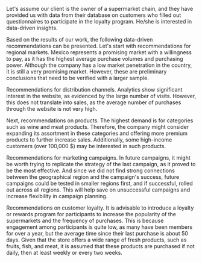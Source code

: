 Let's assume our client is the owner of a supermarket chain, and they have provided us with data from their database on customers who filled out questionnaires to participate in the loyalty program. He/she is  interested in data-driven insights.

Based on the results of our work,  the following data-driven recommendations can be presented. Let's start with recommendations for regional markets. Mexico represents a promising market with a willingness to pay, as it has the highest average purchase volumes and purchasing power. Although the company has a low market penetration in the country, it is still a very promising market. However, these are preliminary conclusions that need to be verified with a larger sample.

Recommendations for distribution channels. Analytics show significant interest in the website, as evidenced by the large number of visits. However, this does not translate into sales, as the average number of purchases through the website is not very high.

Next, recommendations on products. The highest demand is for categories such as wine and meat products. Therefore, the company might consider expanding its assortment in these categories and offering more premium products to further increase sales. Additionally, some high-income customers (over 100,000 $) may be interested in such products.

Recommendations for marketing campaigns. In future campaigns, it might be worth trying to replicate the strategy of the last campaign, as it proved to be the most effective. And since we did not find strong connections between the geographical region and the campaign's success, future campaigns could be tested in smaller regions first, and if successful, rolled out across all regions. This will help save on unsuccessful campaigns and increase flexibility in campaign planning.

Recommendations on customer loyalty. It is advisable to introduce a loyalty or rewards program for participants to increase the popularity of the supermarkets and the frequency of purchases. This is because engagement among participants is quite low, as many have been members for over a year, but the average time since their last purchase is about 50 days. Given that the store offers a wide range of fresh products, such as fruits, fish, and meat, it is assumed that these products are purchased if not daily, then at least weekly or every two weeks.
